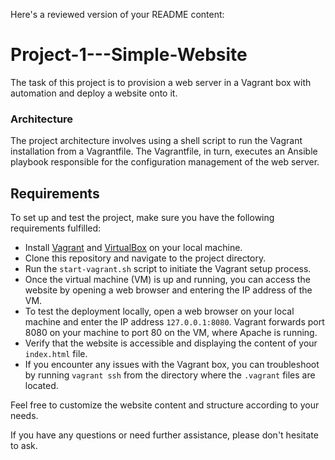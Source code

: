 Here's a reviewed version of your README content:

# Project-1---Simple-Website
The task of this project is to provision a web server in a Vagrant box with automation and deploy a website onto it.

### Architecture
The project architecture involves using a shell script to run the Vagrant installation from a Vagrantfile. The Vagrantfile, in turn, executes an Ansible playbook responsible for the configuration management of the web server.

## Requirements
To set up and test the project, make sure you have the following requirements fulfilled:

- Install [Vagrant](https://developer.hashicorp.com/vagrant/downloads) and [VirtualBox](https://www.virtualbox.org/wiki/Downloads) on your local machine.
- Clone this repository and navigate to the project directory.
- Run the `start-vagrant.sh` script to initiate the Vagrant setup process.
- Once the virtual machine (VM) is up and running, you can access the website by opening a web browser and entering the IP address of the VM.
- To test the deployment locally, open a web browser on your local machine and enter the IP address `127.0.0.1:8080`. Vagrant forwards port 8080 on your machine to port 80 on the VM, where Apache is running.
- Verify that the website is accessible and displaying the content of your `index.html` file.
- If you encounter any issues with the Vagrant box, you can troubleshoot by running `vagrant ssh` from the directory where the `.vagrant` files are located.

Feel free to customize the website content and structure according to your needs.

If you have any questions or need further assistance, please don't hesitate to ask.